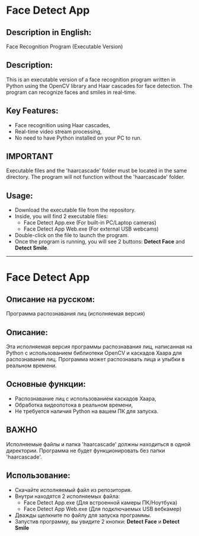 # Face Detect App
## Description in English:
Face Recognition Program (Executable Version)

## Description:
This is an executable version of a face recognition program written in Python using the OpenCV library and Haar cascades for face detection. The program can recognize faces and smiles in real-time.

## Key Features:
- Face recognition using Haar cascades,
- Real-time video stream processing,
- No need to have Python installed on your PC to run.

## IMPORTANT
Executable files and the 'haarcascade' folder must be located in the same directory. The program will not function without the 'haarcascade' folder.

## Usage:
- Download the executable file from the repository.
- Inside, you will find 2 executable files:
  - Face Detect App.exe (For built-in PC/Laptop cameras)
  - Face Detect App Web.exe (For external USB webcams)
- Double-click on the file to launch the program.
- Once the program is running, you will see 2 buttons: **Detect Face** and **Detect Smile**.
-----------------------------------------------------------------------------------------------------------------
# Face Detect App
## Описание на русском:
Программа распознавания лиц (исполняемая версия)

## Описание:
Эта исполняемая версия программы распознавания лиц, написанная на Python с использованием библиотеки OpenCV и каскадов Хаара для распознавания лиц. Программа может распознавать лица и улыбки в реальном времени.

## Основные функции:
- Распознавание лиц с использованием каскадов Хаара,
- Обработка видеопотока в реальном времени,
- Не требуется наличия Python на вашем ПК для запуска.

## ВАЖНО
Исполняемые файлы и папка 'haarcascade' должны находиться в одной директории. Программа не будет функционировать без папки 'haarcascade'.

## Использование:
- Скачайте исполняемый файл из репозитория.
- Внутри находятся 2 исполняемых файла:
  - Face Detect App.exe (Для встроенной камеры ПК/Ноутбука)
  - Face Detect App Web.exe (Для подключаемых USB вебкамер)
- Дважды щелкните по файлу для запуска программы.
- Запустив программу, вы увидите 2 кнопки: **Detect Face** и **Detect Smile**

